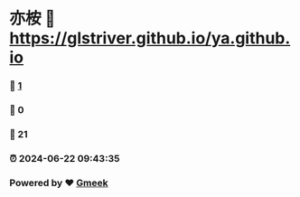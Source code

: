 # 亦桉 :link: https://glstriver.github.io/ya.github.io 
### :page_facing_up: [1](https://glstriver.github.io/ya.github.io/tag.html) 
### :speech_balloon: 0 
### :hibiscus: 21 
### :alarm_clock: 2024-06-22 09:43:35 
### Powered by :heart: [Gmeek](https://github.com/Meekdai/Gmeek)
